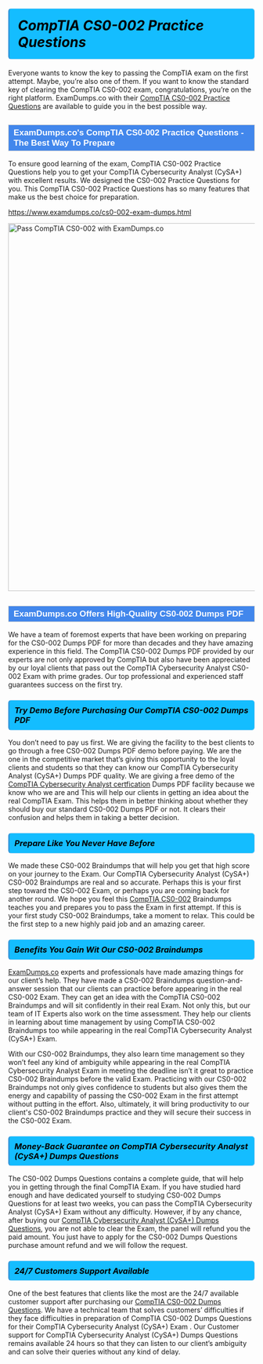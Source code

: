 <h1>                <strong><span style="display: block; color: #000000; background: #14BDFF; border: 0.5px solid #AED6F1; border-left: 3px solid #3498DB; padding: .6em; border-radius: 6px;">                     <em>CompTIA CS0-002 <span class="exam_variation">Practice Questions</span> </em>                </span></strong>            </h1>                        <p>Everyone wants to know the key to passing the CompTIA exam on the first attempt. Maybe, you’re also one of them. If you want to know the standard key of             clearing the CompTIA CS0-002 exam, congratulations, you’re on the right platform. ExamDumps.co with their             <a href="https://www.examdumps.co/cs0-002-exam-dumps.html">CompTIA CS0-002 <span class="exam_variation">Practice Questions</span></a> are available to guide you in the best possible way.</p>                        <h2 style="background: #4287ec; border: 1px solid #cccccc; padding: 5px 10px;">                <span style="color: #ffffff;">                    <span style="font-size: 11pt;">                        <span style="line-height: normal;">                            <span style="font-family: Calibri,sans-serif;">                                <strong>                                    <span style="font-size: 13.0pt;">ExamDumps.co's CompTIA CS0-002 <span class="exam_variation">Practice Questions</span> - The Best Way To Prepare</span>                                </strong>                            </span>                        </span>                    </span>                </span>            </h2>                        <p>To ensure good learning of the exam,  CompTIA CS0-002 <span class="exam_variation">Practice Questions</span> help you to get your CompTIA Cybersecurity Analyst (CySA+) with excellent results.             We designed the CS0-002 <span class="exam_variation">Practice Questions</span> for you. This CompTIA CS0-002 <span class="exam_variation">Practice Questions</span> has so many features that make us the best choice for preparation.</p>                        <p><a href="https://www.examdumps.co/cs0-002-exam-dumps.html">https://www.examdumps.co/cs0-002-exam-dumps.html</a></p>                        <p><a href="https://www.examdumps.co/"><img src="https://www.examdumps.co//images/banners/big-sale-20-percent-discount-offer-examdumps.jpg" class="postImage" alt="Pass CompTIA CS0-002 with ExamDumps.co" width="750"></a></p>                            <h2 style="background: #4287ec; border: 1px solid #cccccc; padding: 5px 10px;">                <span style="color: #ffffff;">                    <span style="font-size: 11pt;">                        <span style="line-height: normal;">                            <span style="font-family: Calibri,sans-serif;">                                <strong>                                    <span style="font-size: 13.0pt;">ExamDumps.co Offers High-Quality CS0-002 <span class="exam_variation2">Dumps PDF</span></span>                                </strong>                            </span>                        </span>                    </span>                </span>            </h2>                        <p>We have a team of foremost experts that have been working on preparing for the CS0-002 <span class="exam_variation2">Dumps PDF</span>  for more than decades and they have             amazing experience in this field. The CompTIA CS0-002 <span class="exam_variation2">Dumps PDF</span> provided by our experts are not only approved by CompTIA but also have been             appreciated by our loyal clients that pass out the CompTIA Cybersecurity Analyst CS0-002 Exam with prime grades. Our top professional and             experienced staff guarantees success on the first try.</p>                        <h3>                <strong>                    <span style="display: block; color: #000000; background: #14BDFF; border: 0.5px solid #AED6F1; border-left: 3px solid #3498DB; padding: .6em; border-radius: 6px;">                        <em>Try Demo Before Purchasing Our CompTIA CS0-002 <span class="exam_variation2">Dumps PDF</span></em>                    </span>                </strong>            </h3>                        <p>You don’t need to pay us first. We are giving the facility to the best clients to go through a free CS0-002 <span class="exam_variation2">Dumps PDF</span> demo before paying.             We are the one in the competitive market that’s giving this opportunity to the loyal clients and students so that they can know our             CompTIA Cybersecurity Analyst (CySA+) <span class="exam_variation2">Dumps PDF</span> quality. We are giving a free demo of the <a href="https://www.examdumps.co/cysa-exam-dumps.html">CompTIA Cybersecurity Analyst certfication</a> <span class="exam_variation2">Dumps PDF</span> facility             because we know who we are and This will help our clients in getting an idea about the real CompTIA Exam. This helps them in better thinking             about whether they should buy our standard CS0-002 <span class="exam_variation2">Dumps PDF</span> or not. It clears their confusion and helps them in taking a better decision.</p>                        <h3>                <strong>                    <span style="display: block; color: #000000; background: #14BDFF; border: 0.5px solid #AED6F1; border-left: 3px solid #3498DB; padding: .6em; border-radius: 6px;">                        <em>Prepare Like You Never Have Before</em>                    </span>                </strong>            </h3>                        <p>We made these CS0-002 <span class="exam_variation3">Braindumps</span> that will help you get that high score on your journey to the Exam. Our CompTIA Cybersecurity Analyst (CySA+) CS0-002 <span class="exam_variation3">Braindumps</span>             are real and so accurate. Perhaps this is your first step toward the CS0-002 Exam, or perhaps you are coming back for another round. We hope             you feel this <a href="https://www.examdumps.co/comptia-exam-dumps.html">CompTIA CS0-002</a> <span class="exam_variation3">Braindumps</span> teaches you and prepares you to pass the Exam in first attempt. If this is your first study             CS0-002 <span class="exam_variation3">Braindumps</span>, take a moment to relax. This could be the first step to a new highly paid job and an amazing career.</p>                        <h3>                <strong>                    <span style="display: block; color: #000000; background: #14BDFF; border: 0.5px solid #AED6F1; border-left: 3px solid #3498DB; padding: .6em; border-radius: 6px;">                        <em>Benefits You Gain Wit Our CS0-002 <span class="exam_variation3">Braindumps</span></em>                    </span>                </strong>            </h3>                        <p><a href="https://www.examdumps.co/">ExamDumps.co</a> experts and professionals have made amazing things for our client’s help. They have made a CS0-002 <span class="exam_variation3">Braindumps</span> question-and-answer session that             our clients can practice before appearing in the real CS0-002 Exam. They can get an idea with the  CompTIA CS0-002 <span class="exam_variation3">Braindumps</span> and will             sit confidently in their real Exam. Not only this, but our team of IT Experts also work on the time assessment. They help our clients in learning about             time management by using CompTIA CS0-002 <span class="exam_variation3">Braindumps</span>  too while appearing in the real CompTIA Cybersecurity Analyst (CySA+) Exam. </p>                        <p>With our CS0-002 <span class="exam_variation3">Braindumps</span>, they also learn time management so they won’t feel any kind of ambiguity while appearing in the real             CompTIA Cybersecurity Analyst Exam in meeting the deadline isn’t it great to practice CS0-002 <span class="exam_variation3">Braindumps</span> before the valid Exam. Practicing with             our CS0-002 <span class="exam_variation3">Braindumps</span> not only gives confidence to students but also gives them the energy and capability of passing the CS0-002 Exam in the first             attempt without putting in the effort. Also, ultimately, it will bring productivity to our client's CS0-002 <span class="exam_variation3">Braindumps</span> practice and they will             secure their success in the CS0-002 Exam.</p>                        <h3>                <strong>                    <span style="display: block; color: #000000; background: #14BDFF; border: 0.5px solid #AED6F1; border-left: 3px solid #3498DB; padding: .6em; border-radius: 6px;">                        <em>Money-Back Guarantee on CompTIA Cybersecurity Analyst (CySA+) <span class="exam_variation4">Dumps Questions</span></em>                    </span>                </strong>            </h3>                        <p>The CS0-002 <span class="exam_variation4">Dumps Questions</span> contains a complete guide, that will help you in getting through the final CompTIA Exam. If you have studied hard enough and have             dedicated yourself to studying CS0-002 <span class="exam_variation4">Dumps Questions</span> for at least two weeks, you can pass the CompTIA Cybersecurity Analyst (CySA+) Exam without any difficulty. However,             if by any chance, after buying our <a href="https://www.examdumps.co/cs0-002-exam-dumps.html">CompTIA Cybersecurity Analyst (CySA+) <span class="exam_variation4">Dumps Questions</span></a>, you are not able to clear the Exam, the panel will refund you the paid amount.             You just have to apply for the CS0-002 <span class="exam_variation4">Dumps Questions</span> purchase amount refund and we will follow the request.</p>                        <h3>                <strong>                    <span style="display: block; color: #000000; background: #14BDFF; border: 0.5px solid #AED6F1; border-left: 3px solid #3498DB; padding: .6em; border-radius: 6px;">                        <em>24/7 Customers Support Available</em>                    </span>                </strong>            </h3>                        <p>One of the best features that clients like the most are the 24/7 available customer support after purchasing our <a href="https://www.examdumps.co/cs0-002-exam-dumps.html">CompTIA CS0-002 <span class="exam_variation4">Dumps Questions</span></a>.             We have a technical team that solves customers’ difficulties if they face difficulties in preparation of CompTIA CS0-002 <span class="exam_variation4">Dumps Questions</span> for             their CompTIA Cybersecurity Analyst (CySA+) Exam . Our Customer support for CompTIA Cybersecurity Analyst (CySA+) <span class="exam_variation4">Dumps Questions</span> remains available 24 hours so that they can listen to our             client’s ambiguity and can solve their queries without any kind of delay.</p>                    
